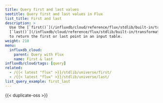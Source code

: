 ```yaml
---
title: Query first and last values
seotitle: Query first and last values in Flux
list_title: First and last
description: >
  Use the [`first()`](/influxdb/cloud/reference/flux/stdlib/built-in/transformations/selectors/first/) or
  [`last()`](/influxdb/cloud/reference/flux/stdlib/built-in/transformations/selectors/last/) functions
  to return the first or last point in an input table.
weight: 210
menu:
  influxdb_cloud:
    parent: Query with Flux
    name: First & last
influxdb/cloud/tags: [query]
related:
  - /{{< latest "flux" >}}/stdlib/universe/first/
  - /{{< latest "flux" >}}/stdlib/universe/last/
list_query_example: first_last
---
```


{{< duplicate-oss >}}